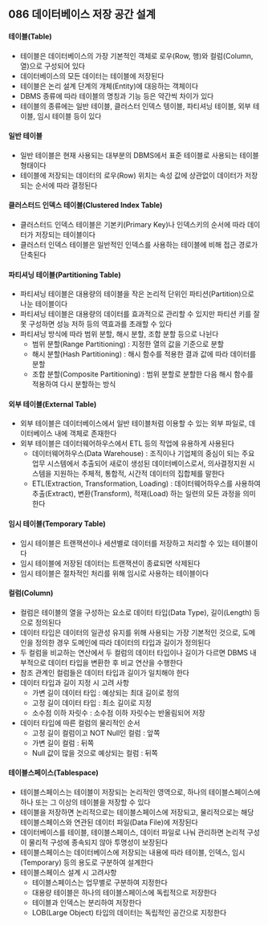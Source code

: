 ## 086 데이터베이스 저장 공간 설계

#### 테이블(Table)

- 테이블은 데이터베이스의 가장 기본적인 객체로 로우(Row, 행)와 컬럼(Column, 열)으로 구성되어 있다
- 데이터베이스의 모든 데이터는 테이블에 저장된다
- 테이블은 논리 설계 단계의 개체(Entity)에 대응하는 객체이다
- DBMS 종류에 따라 테이블의 명칭과 기능 등은 약간씩 차이가 있다
- 테이블의 종류에는 일반 테이블, 클러스터 인덱스 텡이블, 파티셔닝 테이블, 외부 테이블, 임시 테이블 등이 있다



#### 일반 테이블

- 일반 테이블은 현재 사용되는 대부분의 DBMS에서 표준 테이블로 사용되는 테이블 형태이다
- 테이블에 저장되는 데이터의 로우(Row) 위치는 속성 값에 상관없이 데이터가 저장되는 순서에 따라 결정된다



#### 클러스터드 인덱스 테이블(Clustered Index Table)

- 클러스터드 인덱스 테이블은 기본키(Primary Key)나 인덱스키의 순서에 따라 데이터가 저장되는 테이블이다
- 클러스터 인덱스 테이블은 일반적인 인덱스를 사용하는 테이블에 비해 접근 경로가 단축된다



#### 파티셔닝 테이블(Partitioning Table)

- 파티셔닝 테이블은 대용량의 테이블을 작은 논리적 단위인 파티션(Partition)으로 나눈 테이블이다
- 파티셔닝 테이블은 대용량의 데이터를 효과적으로 관리할 수 있지만 파티션 키를 잘못 구성하면 성능 저하 등의 역효과를 초래할 수 있다
- 파티셔닝 방식에 따라 범위 분할, 해시 분할, 조합 분할 등으로 나뉜다
  - 범위 분할(Range Partitioning) : 지정한 열의 값을 기준으로 분할
  - 해시 분할(Hash Partitioning) : 해시 함수를 적용한 결과 값에 따라 데이터를 분할
  - 조합 분할(Composite Partitioning) : 범위 분할로 분할한 다음 해시 함수를 적용하여 다시 분할하는 방식



#### 외부 테이블(External Table)

- 외부 테이블은 데이터베이스에서 일반 테이블처럼 이용할 수 있는 외부 파일로, 데이터베이스 내에 객체로 존재한다
- 외부 테이블은 데이터웨어하우스에서 ETL 등의 작업에 유용하게 사용된다
  - 데이터웨어하우스(Data Warehouse) : 조직이나 기업체의 중심이 되는 주요 업무 시스템에서 추출되어 새로이 생성된 데이터베이스로서, 의사결정지원 시스템을 지원하는 주체적, 통합적, 시간적 데이터의 집합체를 말한다
  - ETL(Extraction, Transformation, Loading) : 데이터웨어하우스를 사용하여 추출(Extract), 변환(Transform), 적재(Load) 하는 일련의 모든 과정을 의미한다



#### 임시 테이블(Temporary Table)

- 임시 테이블은 트랜잭션이나 세션별로 데이터를 저장하고 처리할 수 있는 테이블이다
- 임시 테이블에 저장된 데이터는 트랜잭션이 종료되면 삭제된다
- 임시 테이블은 절차적인 처리를 위해 임시로 사용하는 테이블이다



#### 컬럼(Column)

- 컬럼은 테이블의 열을 구성하는 요소로 데이터 타입(Data Type), 길이(Length) 등으로 정의된다
- 데이터 타입은 데이터의 일관성 유지를 위해 사용되는 가장 기본적인 것으로, 도메인을 정의한 경우 도메인에 따라 데이터의 타입과 길이가 정의된다
- 두 컬럼을 비교하는 연산에서 두 컬럼의 데이터 타입이나 길이가 다르면 DBMS 내부적으로 데이터 타입을 변환한 후 비교 연산을 수행한다
- 참조 관계인 컬럼들은 데이터 타입과 길이가 일치해야 한다
- 데이터 타입과 길이 지정 시 고려 사항
  - 가변 길이 데이터 타입 : 예상되는 최대 길이로 정의
  - 고정 길이 데이터 타입 : 최소 길이로 지정
  - 소수점 이하 자릿수 : 소수점 이하 자릿수는 반올림되어 저장
- 데이터 타입에 따른 컬럼의 물리적인 순서
  - 고정 길이 컬럼이고 NOT Null인 컬럼 : 앞쪽
  - 가변 길이 컬럼 : 뒤쪽
  - Null 값이 많을 것으로 예상되는 컬럼 : 뒤쪽



#### 테이블스페이스(Tablespace)

- 테이블스페이스는 테이블이 저장되는 논리적인 영역으로, 하나의 테이블스페이스에 하나 또는 그 이상의 테이블을 저장할 수 있다
- 테이블을 저장하면 논리적으로는 테이블스페이스에 저장되고, 물리적으로는 해당 테이블스페이스와 연관된 데이터 파일(Data File)에 저장된다
- 데이터베이스를 테이블, 테이블스페이스, 데이터 파일로 나눠 관리하면 논리적 구성이 물리적 구성에 종속되지 않아 투명성이 보장된다
- 테이블스페이스는 데이터베이스에 저장되는 내용에 따라 테이블, 인덱스, 임시(Temporary) 등의 용도로 구분하여 설계한다
- 테이블스페이스 설계 시 고려사항
  - 테이블스페이스는 업무별로 구분하여 지정한다
  - 대용량 테이블은 하나의 테이블스페이스에 독립적으로 저장한다
  - 테이블과 인덱스는 분리하여 저장한다
  - LOB(Large Object) 타입의 데이터는 독립적인 공간으로 지정한다